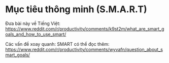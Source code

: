 # Mục tiêu thông minh (S.M.A.R.T)

Đưa bài này về Tiếng Việt: https://www.reddit.com/r/productivity/comments/k9st2m/what_are_smart_goals_and_how_to_use_smart/

Các vấn đề xoay quanh: SMART có thể đọc thêm: https://www.reddit.com/r/productivity/comments/wyvafn/question_about_smart_goals/